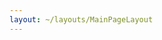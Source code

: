 ```yaml
---
layout: ~/layouts/MainPageLayout
---
```


<template v-slot:title>

## Secret Network Committees

</template>

<card-holder>

<committee-card orange>

<template v-slot:header>

### Devs

Meetings

Mondays, 3pm UTC

[Join Meeting]()

</template>

<template v-slot:body>

##### Purpose

Engineering a secret source of truth.

##### Goals

- Onboarding valuable contributors
- Building useful secret apps together

##### Responsibilities

Improving documentation for developers.

##### Initiatives

Hackathons.

</template>

</committee-card>

<committee-card blue>

<template v-slot:header>

### Infrastructure

Meetings

Every Other Tuesday, 4pm UTC

[Join Meeting]()

</template>

<template v-slot:body>

##### Purpose

Coordinate research into OEMs and cloud service providers that support SGX.

##### Goals

- Staying up-to-date on hardware issues

##### Responsibilities

Improving documentation for validators.

</template>

</committee-card>

<!-- <committee-card blue>

<template v-slot:header>

### Infrastructure

Meetings

Tuesdays, 4pm UTC

[Join Meeting]()

</template>

<template v-slot:body>

##### Purpose

Coordinate research into OEMs and cloud service providers that support SGX.

##### Goals

- Staying up-to-date on hardware issues

##### Responsibilities

Improving documentation for validators.

##### Initiatives

Gathering a list of compatible hardware solutions.

</template>

</committee-card> -->


<committee-card blue>

<template v-slot:header>

### Decentralization

Meetings

CANCELED DUE TO RAIN AND THUNDER STORMS⛈️

[Join Meeting]()

</template>

<template v-slot:body>

##### Purpose

To steward the network down the path of decentralization with a focus on network efficency, transparency, and community empowerment.

##### Goals

- Evaluate, discuss, and balance decentralization in the Secret Network.

##### Responsibilities

Discuss, research, and ultimately impliment inititives that empower users and help keep the network Decentralized.

</template>

</committee-card>

<committee-card red>

<template v-slot:header>

### Governance

Meetings

Wednesdays, 3pm UTC

[Join Meeting]()

</template>

<template v-slot:body>

##### Purpose

Facilitating coordination of Secret Network participants.

##### Goals

- Promoting transparent collaboration.
- Inviting everyone to join our community.
- Communicating about proposals, voting, etc.

##### Responsibilities

Making decisions cooperatively.

##### Initiatives

Discussing project updates and governance issues.

</template>

</committee-card>

<committee-card green>

<template v-slot:header>

### Education

Meetings

Thursdays, 4pm UTC

[Join Meeting]()

</template>

<template v-slot:body>

##### Purpose

Helping anyone understand the importance of programmable privacy.

##### Goals

- Producing relevant and accessible content.
- Clarifying Secret Network and our technologies.
- Advancing privacy as a public good.

##### Responsibilities

Creating effective content efficiently.

##### Initiatives

Secret Foundation Wiki.

</template>

</committee-card>

<committee-card purple>

<template v-slot:header>

### Awareness

Meetings

Fridays, 3pm UTC

[Join Meeting]()

</template>

<template v-slot:body>

##### Purpose

Amplifying our network and our materials in order to drive adoption and community growth.

##### Goals

- Increasing brand awareness.
- Identifying important channels and communities.
- Connecting with high-leverage individuals and organizations.

##### Responsibilities

Disseminating and amplifying relevant content.

##### Initiatives

- Secret branding.
- Community outreach.
- Supporting Sharing Secrets and other content initiatives.

</template>

</committee-card>

</card-holder>
